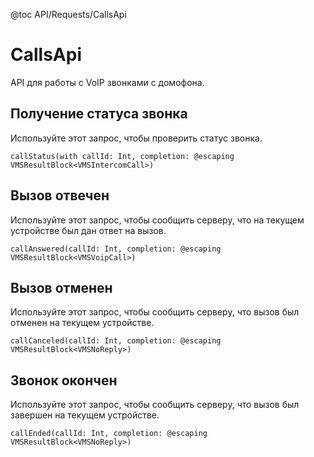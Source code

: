 @toc API/Requests/CallsApi

# CallsApi #

API для работы с VoIP звонками с домофона.


## Получение статуса звонка

Используйте этот запрос, чтобы проверить статус звонка.

```
callStatus(with callId: Int, completion: @escaping VMSResultBlock<VMSIntercomCall>)
```

## Вызов отвечен

Используйте этот запрос, чтобы сообщить серверу, что на текущем устройстве был дан ответ на вызов.

```
callAnswered(callId: Int, completion: @escaping VMSResultBlock<VMSVoipCall>)
```

## Вызов отменен

Используйте этот запрос, чтобы сообщить серверу, что вызов был отменен на текущем устройстве.

```
callCanceled(callId: Int, completion: @escaping VMSResultBlock<VMSNoReply>)
```

## Звонок окончен

Используйте этот запрос, чтобы сообщить серверу, что вызов был завершен на текущем устройстве.

```
callEnded(callId: Int, completion: @escaping VMSResultBlock<VMSNoReply>)
```

